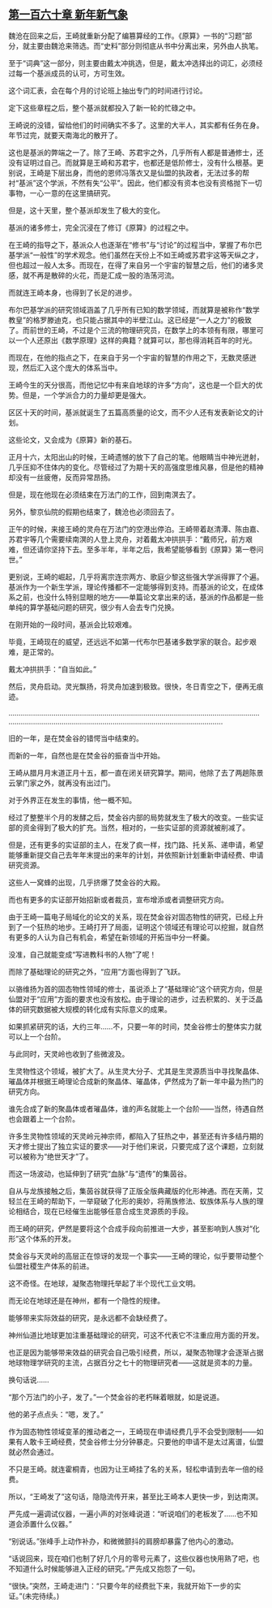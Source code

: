 ## [第一百六十章 新年新气象](https://www.xxbiquge.com/11_11207/9138198.html)


  魏沧在回来之后，王崎就重新分配了编篡算经的工作。《原算》一书的“习题”部分，就主要由魏沧来筛选。而“史料”部分则彻底从书中分离出来，另外由人执笔。

  至于“词典”这一部分，则主要由戴太冲挑选，但是，戴太冲选择出的词汇，必须经过每一个基派成员的认可，方可生效。

  这个词汇表，会在每个月的讨论班上抽出专门的时间进行讨论。

  定下这些章程之后，整个基派就都投入了新一轮的忙碌之中。

  王崎说的没错，留给他们的时间确实不多了。这里的大半人，其实都有任务在身。年节过完，就要天南海北的散开了。

  这也是基派的弊端之一了。除了王崎、苏君宇之外，几乎所有人都是普通修士，还没有证明过自己。而就算是王崎和苏君宇，也都还是低阶修士，没有什么根基。更别说，王崎是下层出身，而他的恩师冯落衣又是仙盟的执政者，无法过多的帮衬“基派”这个学派，不然有失“公平”。因此，他们都没有资本也没有资格抛下一切事物，一心一意的在这里搞研究。

  但是，这十天里，整个基派却发生了极大的变化。

  基派的诸多修士，完全沉浸在了修订《原算》的过程之中。

  在王崎的指导之下，基派众人也逐渐在“修书”与“讨论”的过程当中，掌握了布尔巴基学派“一般性”的学术观念。他们虽然在天份上不如王崎或苏君宇这等天纵之才，但也超过一般人太多。而现在，在得了来自另一个宇宙的智慧之后，他们的诸多灵感，就不再是散碎的火花，而是汇成一股的浩荡河流。

  而就连王崎本身，也得到了长足的进步。

  布尔巴基学派的研究领域涵盖了几乎所有已知的数学领域，而就算是被称作“数学教皇”的格罗滕迪克，也只能占据其中的半壁江山。这已经是“一人之力”的极致了。而前世的王崎，不过是个三流的物理研究员，在数学上的本领有有限，哪里可以一个人还原出《数学原理》这样的典籍？就算可以，那也得消耗百年的时光。

  而现在，在他的指点之下，在来自于另一个宇宙的智慧的作用之下，无数灵感迸现，然后汇入这个庞大的体系当中。

  王崎今生的天分很高，而他记忆中有来自地球的许多“方向”，这也是一个巨大的优势。但是，一个学派合力的力量却更是强大。

  区区十天的时间，基派就诞生了五篇高质量的论文，而不少人还有发表新论文的计划。

  这些论文，又会成为《原算》新的基石。

  正月十六，太阳出山的时候，王崎遗憾的放下了自己的笔。他眼睛当中神光迸射，几乎压抑不住体内的变化。尽管经过了为期十天的高强度思维风暴，但是他的精神却没有一丝疲倦，反而异常昂扬。

  但是，现在他现在必须结束在万法门的工作，回到南溟去了。

  另外，黎京仙院的假期也结束了，魏沧也必须回去了。

  正午的时候，来接王崎的灵舟在万法门的空港出停泊。王崎带着赵清潭、陈由嘉、苏君宇等几个需要续南溟的人登上灵舟，对着戴太冲拱拱手：“戴师兄，前方艰难，但还请你坚持下去。至多半年，半年之后，我希望能够看到《原算》第一卷问世。”

  更别说，王崎的崛起，几乎将离宗连宗两方、歌庭少黎这些强大学派得罪了个遍。基派作为一个新生学派，理论传播都不一定能够得到支持。而基派的论文，在成体系之前，也没什么特别显眼的地方——单篇论文拿出来的话，基派的作品都是一些单纯的算学基础问题的研究，很少有人会去专门兑换。

  在刚开始的一段时间，基派会比较艰难。

  毕竟，王崎现在的威望，还远远不如第一代布尔巴基诸多数学家的联合。起步艰难，是正常的。

  戴太冲拱拱手：“自当如此。”

  然后，灵舟启动。灵光飘扬，将灵舟加速到极致。很快，冬日青空之下，便再无痕迹。

  …………………………………………………………………………………………………………………………………………………………………………………………………………

  旧的一年，是在焚金谷的错愕当中结束的。

  而新的一年，自然也是在焚金谷的振奋当中开始。

  王崎从腊月月末道正月十五，都一直在闭关研究算学。期间，他除了去了两趟陈景云掌门家之外，就再没有出过门。

  对于外界正在发生的事情，他一概不知。

  经过了整整半个月的发酵之后，焚金谷内部的局势就发生了极大的改变。一些实证部的资金得到了极大的扩充。当然，相对的，一些实证部的资源就被削减了。

  但是，还有更多的实证部的主人，在发了疯一样，找门路、托关系、递申请，希望能够重新提交自己去年年末提出的来年的计划，并依照新计划重新申请经费、申请研究资源。

  这些人一窝蜂的出现，几乎挤爆了焚金谷的大殿。

  而也有更多的实证部开始招新或者裁员，宣布增添或者调整研究方向。

  由于王崎一篇电子局域化的论文的关系，现在焚金谷对固态物性的研究，已经上升到了一个狂热的地步。王崎打开了局面，证明这个领域还有理论可以挖掘，就自然有更多的人认为自己有机会，希望在新领域的开拓当中分一杯羹。

  没准，自己就能变成“写进教科书的人物”了呢！

  而除了基础理论的研究之外，“应用”方面也得到了飞跃。

  以骆维扬为首的固态物性领域的修士，虽说添上了“基础理论”这个研究方向，但是仙盟对于“应用”方面的要求也没有放松。由于理论的进步，过去积累的、关于泛晶体的研究数据被大规模的转化成有实际意义的成果。

  如果抓紧研究的话，大约三年……不，只要一年的时间，焚金谷修士的整体实力就可以上一个台阶。

  与此同时，天灵岭也收到了些微波及。

  生灵物性这个领域，被扩大了。从生灵大分子、尤其是生灵源质当中寻找聚晶体、璀晶体并根据王崎理论合成新的聚晶体、璀晶体，俨然成为了新一年中最为热门的研究方向。

  谁先合成了新的聚晶体或者璀晶体，谁的声名就能上一个台阶——当然，待遇自然也会跟着上一个台阶。

  许多生灵物性领域的天灵岭元神宗师，都陷入了狂热之中，甚至还有许多结丹期的天才修士提出了独立实证的要求——对于他们来说，只要完成了这个课题，立刻就可以被称为“绝世天才”了。

  而这一场波动，也延伸到了研究“血脉”与“遗传”的集茵谷。

  自从与龙族接触之后，集茵谷就获得了正版全版典藏版的化形神通。而在天萳，艾轻兰在王崎的帮助下，一举窥破了化形的奥妙，将萳族修法、蚁族体系与人族的理论相结合，现在已经催生出能够任意合成生灵源质的手段。

  而王崎的研究，俨然是要将这个合成手段向前推进一大步，甚至影响到人族对“化形”这个体系的开发。

  焚金谷与天灵岭的高层正在惊讶的发现一个事实——王崎的理论，似乎要带动整个仙盟社稷生产体系的前进。

  这不奇怪。在地球，凝聚态物理托举起了半个现代工业文明。

  而无论在地球还是在神州，都有一个隐性的规律。

  能够带来实际效益的研究，是永远都不会缺经费了。

  神州仙道比地球更加注重基础理论的研究，可这不代表它不注重应用方面的开发。

  也正是因为能够带来效益的研究会自己吸引经费，所以，凝聚态物理才会逐渐占据地球物理学研究的主流，占据百分之七十的物理研究者——这就是资本的力量。

  换句话说……

  “那个万法门的小子，发了。”一个焚金谷的老朽眯着眼就，如是说道。

  他的弟子点点头：“嗯，发了。”

  作为固态物性领域变革的推动者之一，王崎现在申请经费几乎不会受到限制——如果有人敢卡王崎经费，焚金谷修士分分钟暴走。只要他的申请不是太过离谱，仙盟就必然会通过。

  不只是王崎。就连霍桐青，也因为让王崎挂了名的关系，轻松申请到去年一倍的经费。

  所以，“王崎发了”这句话，隐隐流传开来，甚至比王崎本人更快一步，到达南溟。

  严先成一遍调试仪器，一遍小声的对张峰说道：“听说咱们的老板发了……也不知道会添置什么仪器。”

  “别说话。”张峰手上动作补办，和微微颤抖的肩膀却暴露了他内心的激动。

  “话说回来，现在咱们也制了好几个月的零号元素了，这些仪器也快用熟了吧，也不知道什么时候能够进入正经的研究。”严先成又抱怨了一句。

  “很快。”突然，王崎走进门：“只要今年的经费批下来，我就开始下一步的实证。”(未完待续。)

